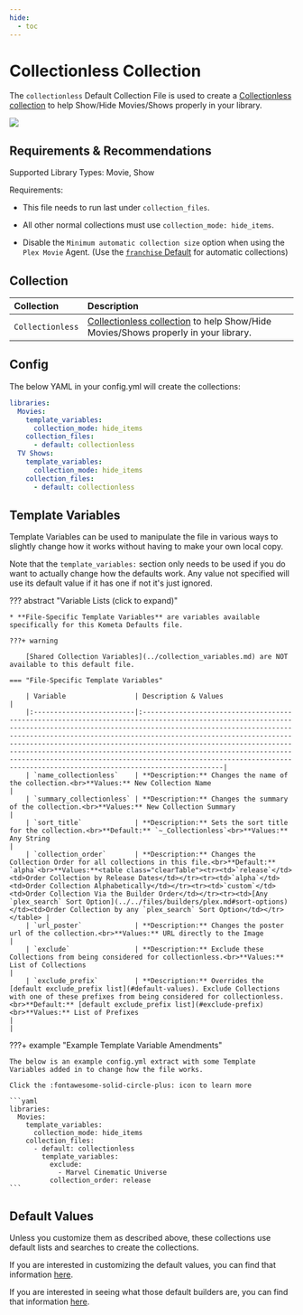 ```yaml
---
hide:
  - toc
---
```

# Collectionless Collection

The `collectionless` Default Collection File is used to create a 
[Collectionless collection](../../files/builders/plex.md#plex-collectionless) to help Show/Hide Movies/Shows properly in 
your library.

![](../images/collectionless.png)

## Requirements & Recommendations

Supported Library Types: Movie, Show

Requirements: 

* This file needs to run last under `collection_files`.

* All other normal collections must use `collection_mode: hide_items`.

* Disable the `Minimum automatic collection size` option when using the `Plex Movie` Agent. (Use the 
[`franchise` Default](../movie/franchise.md) for automatic collections)

## Collection

| Collection       | Description                                                                                                                            |
|:-----------------|:---------------------------------------------------------------------------------------------------------------------------------------|
| `Collectionless` | [Collectionless collection](../../files/builders/plex.md#plex-collectionless) to help Show/Hide Movies/Shows properly in your library. |

## Config

The below YAML in your config.yml will create the collections:

```yaml
libraries:
  Movies:
    template_variables:
      collection_mode: hide_items
    collection_files:
      - default: collectionless
  TV Shows:
    template_variables:
      collection_mode: hide_items
    collection_files:
      - default: collectionless
```

## Template Variables

Template Variables can be used to manipulate the file in various ways to slightly change how it works without having to 
make your own local copy.

Note that the `template_variables:` section only needs to be used if you do want to actually change how the defaults 
work. Any value not specified will use its default value if it has one if not it's just ignored.

??? abstract "Variable Lists (click to expand)"

    * **File-Specific Template Variables** are variables available specifically for this Kometa Defaults file.

    ???+ warning

        [Shared Collection Variables](../collection_variables.md) are NOT available to this default file.

    === "File-Specific Template Variables"

        | Variable                 | Description & Values                                                                                                                                                                                                                                                                                                                                                                                                                                                                                                          |
        |:-------------------------|:------------------------------------------------------------------------------------------------------------------------------------------------------------------------------------------------------------------------------------------------------------------------------------------------------------------------------------------------------------------------------------------------------------------------------------------------------------------------------------------------------------------------------|
        | `name_collectionless`    | **Description:** Changes the name of the collection.<br>**Values:** New Collection Name                                                                                                                                                                                                                                                                                                                                                                                                                                       |
        | `summary_collectionless` | **Description:** Changes the summary of the collection.<br>**Values:** New Collection Summary                                                                                                                                                                                                                                                                                                                                                                                                                                 |
        | `sort_title`             | **Description:** Sets the sort title for the collection.<br>**Default:** `~_Collectionless`<br>**Values:** Any String                                                                                                                                                                                                                                                                                                                                                                                                         |
        | `collection_order`       | **Description:** Changes the Collection Order for all collections in this file.<br>**Default:** `alpha`<br>**Values:**<table class="clearTable"><tr><td>`release`</td><td>Order Collection by Release Dates</td></tr><tr><td>`alpha`</td><td>Order Collection Alphabetically</td></tr><tr><td>`custom`</td><td>Order Collection Via the Builder Order</td></tr><tr><td>[Any `plex_search` Sort Option](../../files/builders/plex.md#sort-options)</td><td>Order Collection by any `plex_search` Sort Option</td></tr></table> |
        | `url_poster`             | **Description:** Changes the poster url of the collection.<br>**Values:** URL directly to the Image                                                                                                                                                                                                                                                                                                                                                                                                                           |
        | `exclude`                | **Description:** Exclude these Collections from being considered for collectionless.<br>**Values:** List of Collections                                                                                                                                                                                                                                                                                                                                                                                                       |
        | `exclude_prefix`         | **Description:** Overrides the [default exclude_prefix list](#default-values). Exclude Collections with one of these prefixes from being considered for collectionless.<br>**Default:** [default exclude_prefix list](#exclude-prefix)<br>**Values:** List of Prefixes                                                                                                                                                                                                                                                |                                                                                                                                                                                                                                                                                                                                                 |

???+ example "Example Template Variable Amendments"

    The below is an example config.yml extract with some Template Variables added in to change how the file works.

    Click the :fontawesome-solid-circle-plus: icon to learn more

    ```yaml
    libraries:
      Movies:
        template_variables:
          collection_mode: hide_items
        collection_files:
          - default: collectionless
            template_variables:
              exclude:
                - Marvel Cinematic Universe
              collection_order: release
    ```

## Default Values

Unless you customize them as described above, these collections use default lists and searches to create the collections.

If you are interested in customizing the default values, you can find that information [here](#template-variables).

If you are interested in seeing what those default builders are, you can find that information [here](../sources.md).
